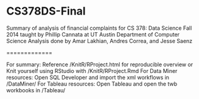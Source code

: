 CS378DS-Final
=============

Summary of analysis of financial complaints for CS 378: Data Science Fall 2014 taught by Phillip Cannata at UT Austin Department of Computer Science
Analysis done by Amar Lakhian, Andres Correa, and Jesse Saenz

=============

For summary: Reference /KnitR/RProject.html for reproducible overview or Knit yourself using RStudio with /KnitR/RProject.Rmd
For Data Miner resources: Open SQL Developer and import the xml workflows in /DataMiner/
For Tableau resources: Open Tableau and open the twb workbooks in /Tableau/
